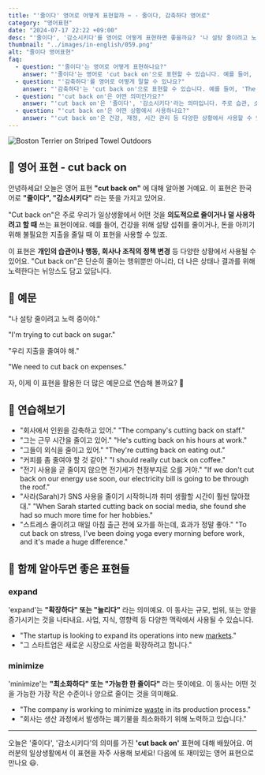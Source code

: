 ```yaml
---
title: "'줄이다' 영어로 어떻게 표현할까 ✂️ - 줄이다, 감축하다 영어로"
category: "영어표현"
date: "2024-07-17 22:22 +09:00"
desc: "'줄이다', '감소시키다'를 영어로 어떻게 표현하면 좋을까요? '나 설탕 줄이려고 노력 중이야', '우리 지출을 줄여야 해' 등을 영어로 표현하는 법을 배워봅시다. 다양한 예문을 통해서 연습하고 본인의 표현으로 만들어 보세요."
thumbnail: "../images/in-english/059.png"
alt: "줄이다 영어표현"
faq:
  - question: "'줄이다'는 영어로 어떻게 표현하나요?"
    answer: "'줄이다'는 영어로 'cut back on'으로 표현할 수 있습니다. 예를 들어, 'I'm trying to cut back on sugar'는 '나는 설탕을 줄이려고 노력 중이야'라는 의미입니다."
  - question: "'감축하다'를 영어로 어떻게 말할 수 있나요?"
    answer: "'감축하다'는 'cut back on'으로 표현할 수 있습니다. 예를 들어, 'The company's cutting back on staff.'는 '회사에서 인원을 감축하고 있어'라는 뜻입니다."
  - question: "'cut back on'은 어떤 의미인가요?"
    answer: "'cut back on'은 '줄이다', '감소시키다'라는 의미입니다. 주로 습관, 소비, 또는 사용량을 의도적으로 줄일 때 사용합니다. 'I'm trying to cut back on sugar'는 '나는 설탕을 줄이려고 노력 중이야'라는 의미입니다."
  - question: "'cut back on'은 어떤 상황에서 사용하나요?"
    answer: "'cut back on'은 건강, 재정, 시간 관리 등 다양한 상황에서 사용할 수 있습니다. 예를 들어, 'I'm cutting back on coffee'(커피를 줄이고 있어), 'We're cutting back on our expenses'(우리는 지출을 줄이고 있어), 'He's cutting back on his work hours'(그는 근무 시간을 줄이고 있어) 등으로 사용할 수 있습니다."
---
```


![Boston Terrier on Striped Towel Outdoors](../images/in-english/059-1.avif)

## 🌟 영어 표현 - cut back on

안녕하세요! 오늘은 영어 표현 **"cut back on"** 에 대해 알아볼 거예요. 이 표현은 한국어로 **"줄이다", "감소시키다"** 라는 뜻을 가지고 있어요.

"Cut back on"은 주로 우리가 일상생활에서 어떤 것을 **의도적으로 줄이거나 덜 사용하려고 할 때** 쓰는 표현이에요. 예를 들어, 건강을 위해 설탕 섭취를 줄이거나, 돈을 아끼기 위해 불필요한 지출을 줄일 때 이 표현을 사용할 수 있죠.

이 표현은 **개인의 습관이나 행동, 회사나 조직의 정책 변경** 등 다양한 상황에서 사용될 수 있어요. "Cut back on"은 단순히 줄이는 행위뿐만 아니라, 더 나은 상태나 결과를 위해 노력한다는 뉘앙스도 담고 있답니다.

## 📖 예문

"나 설탕 줄이려고 노력 중이야."

"I'm trying to cut back on sugar."

"우리 지출을 줄여야 해."

"We need to cut back on expenses."

자, 이제 이 표현을 활용한 더 많은 예문으로 연습해 볼까요? 🚀

## 💬 연습해보기

<ul data-interactive-list>
  <li data-interactive-item>
    <span data-toggler>"회사에서 인원을 감축하고 있어."</span>
    <span data-answer>"The company's cutting back on staff."</span>
  </li>
  <li data-interactive-item>
    <span data-toggler>"그는 근무 시간을 줄이고 있어."</span>
    <span data-answer>"He's cutting back on his hours at work."</span>
  </li>
  <li data-interactive-item>
    <span data-toggler>"그들이 외식을 줄이고 있어."</span>
    <span data-answer>"They're cutting back on eating out."</span>
  </li>
  <li data-interactive-item>
    <span data-toggler>"커피를 좀 줄여야 할 것 같아."</span>
    <span data-answer>"I should really cut back on coffee."</span>
  </li>
  <li data-interactive-item>
    <span data-toggler>"전기 사용을 곧 줄이지 않으면 전기세가 천정부지로 오를 거야."</span>
    <span data-answer>"If we don't cut back on our energy use soon, our electricity bill is going to be through the roof."</span>
  </li>
  <li data-interactive-item>
    <span data-toggler>"사라(Sarah)가 SNS 사용을 줄이기 시작하니까 취미 생활할 시간이 훨씬 많아졌대."</span>
    <span data-answer>"When Sarah started cutting back on social media, she found she had so much more time for her hobbies."</span>
  </li>
  <li data-interactive-item>
    <span data-toggler>"스트레스 줄이려고 매일 아침 출근 전에 요가를 하는데, 효과가 정말 좋아."</span>
    <span data-answer>"To cut back on stress, I've been doing yoga every morning before work, and it's made a huge difference."</span>
  </li>
</ul>

## 🤝 함께 알아두면 좋은 표현들

### expand

'expand'는 **"확장하다" 또는 "늘리다"** 라는 의미예요. 이 동사는 규모, 범위, 또는 양을 증가시키는 것을 나타내요. 사업, 지식, 영향력 등 다양한 맥락에서 사용될 수 있습니다.

- "The startup is looking to expand its operations into new [markets](/blog/in-english/641.market/)."
- "그 스타트업은 새로운 시장으로 사업을 확장하려고 합니다."

### minimize

'minimize'는 **"최소화하다" 또는 "가능한 한 줄이다"** 라는 뜻이에요. 이 동사는 어떤 것을 가능한 가장 작은 수준이나 양으로 줄이는 것을 의미해요.

- "The company is working to minimize [waste](/blog/in-english/260.waste/) in its production process."
- "회사는 생산 과정에서 발생하는 폐기물을 최소화하기 위해 노력하고 있습니다."

---

오늘은 '줄이다', '감소시키다'의 의미를 가진 **'cut back on'** 표현에 대해 배웠어요. 여러분의 일상생활에서 이 표현을 자주 사용해 보세요! 다음에 또 재미있는 영어 표현으로 만나요 😃.
